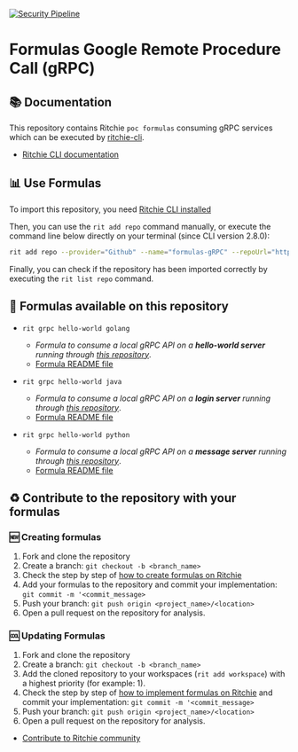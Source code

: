 [![Security Pipeline](https://github.com/GuillaumeFalourd/formulas-gRPC/actions/workflows/security_pipeline.yml/badge.svg)](https://github.com/GuillaumeFalourd/formulas-gRPC/actions/workflows/security_pipeline.yml)

# Formulas Google Remote Procedure Call (gRPC)

## 📚 Documentation

This repository contains Ritchie `poc formulas` consuming gRPC services which can be executed by [ritchie-cli](https://github.com/ZupIT/ritchie-cli).

- [Ritchie CLI documentation](https://docs.ritchiecli.io)

## 📊 Use Formulas

To import this repository, you need [Ritchie CLI installed](https://docs.ritchiecli.io/getting-started/installation)

Then, you can use the `rit add repo` command manually, or execute the command line below directly on your terminal (since CLI version 2.8.0):

```bash
rit add repo --provider="Github" --name="formulas-gRPC" --repoUrl="https://github.com/GuillaumeFalourd/formulas-gRPC" --priority=1 --tag="1.1.0"
```

Finally, you can check if the repository has been imported correctly by executing the `rit list repo` command.

## 🔎 Formulas available on this repository

- `rit grpc hello-world golang`
  - *Formula to consume a local gRPC API on a **hello-world server** running through [this repository](https://github.com/GuillaumeFalourd/poc-grpc-golang)*.
  - [Formula README file](https://github.com/GuillaumeFalourd/formulas-gRPC/tree/main/grpc/hello-world/golang)

- `rit grpc hello-world java`
  - *Formula to consume a local gRPC API on a **login server** running through [this repository](https://github.com/GuillaumeFalourd/poc-grpc-java-maven)*.
  - [Formula README file](https://github.com/GuillaumeFalourd/formulas-gRPC/tree/main/grpc/login/java)

- `rit grpc hello-world python`
  - *Formula to consume a local gRPC API on a **message server** running through [this repository](https://github.com/GuillaumeFalourd/poc-grpc-python)*.
  - [Formula README file](https://github.com/GuillaumeFalourd/formulas-gRPC/tree/main/grpc/message/python)

## ♻️ Contribute to the repository with your formulas

### 🆕 Creating formulas

1. Fork and clone the repository
2. Create a branch: `git checkout -b <branch_name>`
3. Check the step by step of [how to create formulas on Ritchie](https://docs.ritchiecli.io/tutorials/formulas/how-to-create-formulas)
4. Add your formulas to the repository
and commit your implementation: `git commit -m '<commit_message>`
5. Push your branch: `git push origin <project_name>/<location>`
6. Open a pull request on the repository for analysis.

### 🆒 Updating Formulas

1. Fork and clone the repository
2. Create a branch: `git checkout -b <branch_name>`
3. Add the cloned repository to your workspaces (`rit add workspace`) with a highest priority (for example: 1).
4. Check the step by step of [how to implement formulas on Ritchie](https://docs.ritchiecli.io/tutorials/formulas/how-to-implement-a-formula)
and commit your implementation: `git commit -m '<commit_message>`
5. Push your branch: `git push origin <project_name>/<location>`
6. Open a pull request on the repository for analysis.

- [Contribute to Ritchie community](https://github.com/ZupIT/ritchie-formulas/blob/master/CONTRIBUTING.md)
